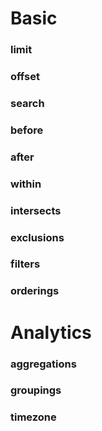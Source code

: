 # Basic

### limit

### offset

### search

### before

### after

### within

### intersects

### exclusions

### filters

### orderings

# Analytics

### aggregations

### groupings

### timezone
